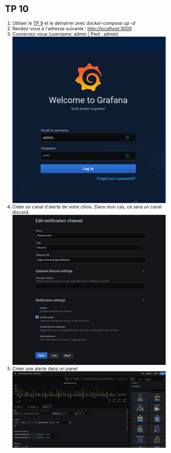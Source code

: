 
# TP 10
1. Utiliser le [TP 9](https://github.com/FlavianEng/Admin-BDD/tree/master/Database-admin/Tp9) et le démarrer avec *docker-compose up -d*
2. Rendez-vous à l'adresse suivante : [http://localhost:3000](http://localhost:3000)
3.  Connectez-vous (username: admin | Pwd : admin)<br>![Connectez-vous (username: admin | Pwd : admin)](https://github.com/FlavianEng/Admin-BDD/blob/master/Database-admin/Tp10/login.png)
4. Créer un canal d'alerte de votre choix. Dans mon cas, ce sera un canal discord.<br>![Créer un canal d'alerte de votre choix. Dans mon cas, ce sera un canal discord](https://github.com/FlavianEng/Admin-BDD/blob/master/Database-admin/Tp10/edit%20notifChannel.png)
5. Créer une alerte dans un panel <br>![Créer une alerte dans un panel](https://github.com/FlavianEng/Admin-BDD/blob/master/Database-admin/Tp10/Alert.png) 

